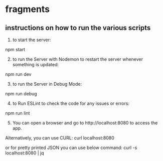 # fragments

## instructions on how to run the various scripts

1. to start the server:

  npm start

2. to run the Server with Nodemon to restart the server whenever something is updated:

  npm run dev

3. to run the Server in Debug Mode:

  npm run debug

4. to Run ESLint to check the code for any issues or errors:

  npm run lint

5. You can open a browser and go to http://localhost:8080 to access the app.

  Alternatively, you can use CURL:
    curl localhost:8080
  
  or for pretty printed JSON you can use below command:
    curl -s localhost:8080 | jq
